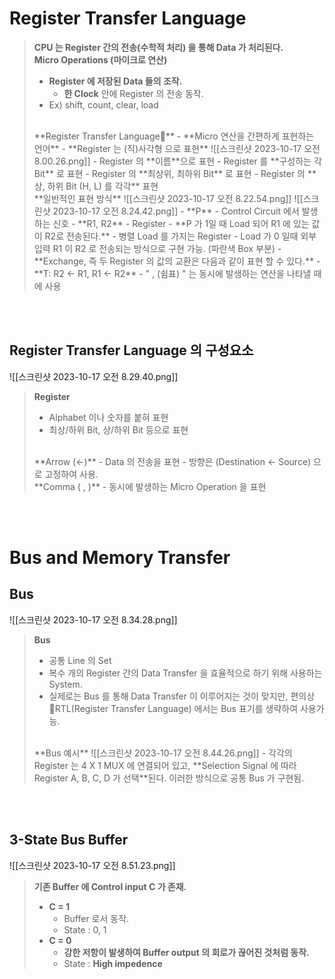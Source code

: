 # Register Transfer Language
> **CPU 는 Register 간의 전송(수학적 처리) 을 통해 Data 가 처리된다.**
> <br>
> **Micro Operations (마이크로 연산)**
> - **Register 에 저장된 Data 들의 조작.**
> 	- **한 Clock** 안에 Register 의 전송 동작.
> - Ex) shift, count, clear, load
> <br>
> **Register Transfer Language**
> - **Micro 연산을 간편하게 표현하는 언어**
> - **Register 는 (직)사각형 으로 표현**
> 	![[스크린샷 2023-10-17 오전 8.00.26.png]]
> 	- Register 의 **이름**으로 표현
> 	- Register 를 **구성하는 각 Bit** 로 표현
> 	- Register 의 **최상위, 최하위 Bit** 로 표현
> 	- Register 의 **상, 하위 Bit (H, L) 를 각각** 표현
> <br>
> **일반적인 표현 방식**
> ![[스크린샷 2023-10-17 오전 8.22.54.png]]
> ![[스크린샷 2023-10-17 오전 8.24.42.png]]
> - **P**
> 	- Control Circuit 에서 발생하는 신호
> - **R1, R2**
> 	- Register
> - **P 가 1일 때 Load 되어 R1 에 있는 값이 R2로 전송된다.**
> 	- 병렬 Load 를 가지는 Register
> 		- Load 가 0 일때 외부 입력 R1 이 R2 로 전송되는 방식으로 구현 가능. (파란색 Box 부분)
> - **Exchange, 즉 두 Register 의 값의 교환은 다음과 같이 표현 할 수 있다.**
> 	- **T: R2 <- R1, R1 <- R2**
> 	- " , (쉼표) " 는 동시에 발생하는 연산을 나타낼 때에 사용

<br><br>
## Register Transfer Language 의 구성요소
![[스크린샷 2023-10-17 오전 8.29.40.png]]
> **Register**
> - Alphabet 이나 숫자를 붙혀 표현
> - 최상/하위 Bit, 상/하위 Bit 등으로 표현
> <br>
> **Arrow (<-)** 
> - Data 의 전송을 표현
> - 방향은 (Destination <- Source) 으로 고정하여 사용.
> <br>
> **Comma ( , )**
> - 동시에 발생하는 Micro Operation 을 표현

<br><br>
# Bus and Memory Transfer
## Bus
![[스크린샷 2023-10-17 오전 8.34.28.png]]
> **Bus**
> - 공통 Line 의 Set
> - 복수 개의 Register 간의 Data Transfer 을 효율적으로 하기 위해 사용하는 System.
> - 실제로는 Bus 를 통해 Data Transfer 이 이루어지는 것이 맞지만, 편의상 RTL(Register Transfer Language) 에서는 Bus 표기를 생략하여 사용가능.
> <br>
> **Bus 예시**
> ![[스크린샷 2023-10-17 오전 8.44.26.png]]
> - 각각의 Register 는 4 X 1 MUX 에 연결되어 있고, **Selection Signal 에 따라 Register A, B, C, D 가 선택**된다. 이러한 방식으로 공통 Bus 가 구현됨.

<br><br>
## 3-State Bus Buffer
![[스크린샷 2023-10-17 오전 8.51.23.png]]
> **기존 Buffer 에 Control input C 가 존재.**
> - **C = 1**
> 	- Buffer 로서 동작.
> 	- State : 0, 1
> - **C = 0**
> 	- **강한 저항이 발생하여 Buffer output 의 회로가 끊어진 것처럼 동작.**
> 	- State : **High impedence**
